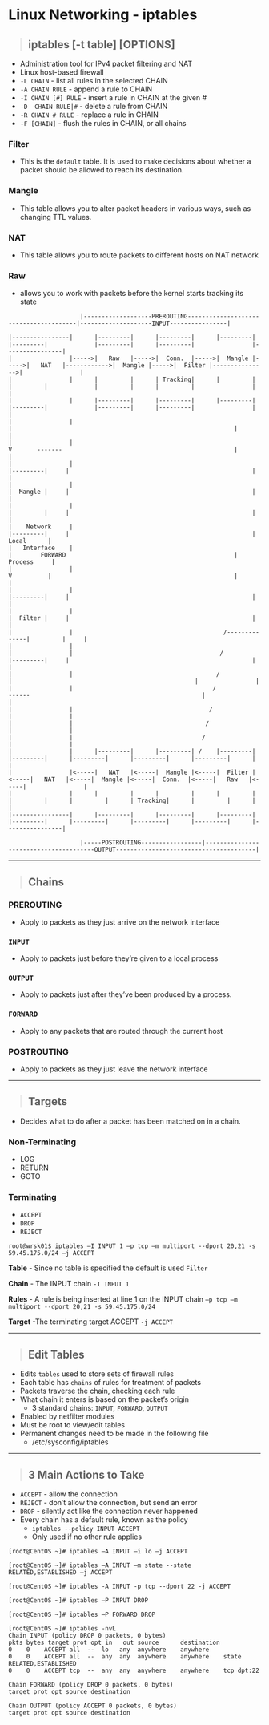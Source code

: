 # Linux Networking - iptables

> ## **iptables [-t table] [OPTIONS]**
- Administration tool for IPv4 packet filtering and NAT
- Linux host-based firewall
- `-L CHAIN` - list all rules in the selected CHAIN
- `-A CHAIN RULE` - append a rule to CHAIN
- `-I CHAIN [#] RULE` - insert a rule in CHAIN at the given #
- `-D  CHAIN RULE|#` - delete a rule from CHAIN
- `-R CHAIN # RULE` - replace a rule in CHAIN 
- `-F [CHAIN]` - flush the rules in CHAIN, or all chains

### **Filter**
- This is the `default` table. It is used to make decisions about whether a packet should be allowed to reach its destination.
### **Mangle**
- This table allows you to alter packet headers in various ways, such as changing TTL values.
### **NAT**
- This table allows you to route packets to different hosts on NAT network
### **Raw**
- allows you to work with packets before the kernel starts tracking its state


```text
                    |-------------------PREROUTING---------------------------------------|--------------------INPUT----------------|
                                       
|----------------|      |---------|      |---------|      |---------|      |---------|             |---------|      |---------|                |----------------|
|                |----->|   Raw   |----->|  Conn.  |----->|  Mangle |----->|   NAT   |------------>|  Mangle |----->|  Filter |--------------->|                |
|                |      |         |      | Tracking|      |         |      |         |             |         |      |         |                |                |
|                |      |---------|      |---------|      |---------|      |---------|             |---------|      |---------|                |                |
|                |                                                              |                                                              |                |
|                |                                                              V       -------                                                |                |
|                |                                                         |---------|     |                                                   |                |
|                |                                                         |  Mangle |     |                                                   |                |
|                |                                                         |         |     |                                                   |                |
|    Network     |                                                         |---------|     |                                                   |     Local      |
|   Interface    |                                                              |        FORWARD                                               |    Process     |
|                |                                                              V          |                                                   |                |
|                |                                                         |---------|     |                                                   |                |
|                |                                                         |  Filter |     |                                                   |                | 
|                |                                          /--------------|         |     |                                                   |                |
|                |                                         /               |---------|     |                                                   |                |
|                |                                        /                                |                                                   |                |
|                |                                       /                               ------                                                |                |
|                |                                      /                                                                                      |                |
|                |                                     /                                                                                       |                |
|                |                                    /                                                                                        |                |
|                |      |---------|      |---------| /    |---------|      |---------|      |---------|      |---------|      |---------|      |                |
|                |<-----|   NAT   |<-----|  Mangle |<-----|  Filter |<-----|   NAT   |<-----|  Mangle |<-----|  Conn.  |<-----|   Raw   |<-----|                |
|                |      |         |      |         |      |         |      |         |      |         |      | Tracking|      |         |      |                |
|----------------|      |---------|      |---------|      |---------|      |---------|      |---------|      |---------|      |---------|      |----------------|
     
                    |-----POSTROUTING-----------------|---------------------------------------OUTPUT---------------------------------------|     
```
---

> ## **Chains**

### **PREROUTING**
- Apply to packets as they just arrive on the network interface	

### **`INPUT`**
- Apply to packets just before they’re given to a local process

### **`OUTPUT`**
- Apply to packets just after they’ve been produced by a process. 

### **`FORWARD`**
- Apply to any packets that are routed through the current host

### **POSTROUTING**
- Apply to packets as they just leave the network interface

---

> ## **Targets**

- Decides what to do after a packet has been matched on in a chain.
### **Non-Terminating**
- LOG
- RETURN
- GOTO
### **Terminating**
- `ACCEPT`
- `DROP`
- `REJECT`

```
root@wrsk01$ iptables –I INPUT 1 –p tcp –m multiport --dport 20,21 -s 59.45.175.0/24 –j ACCEPT
```
**Table** - Since no table is specified the default is used `Filter`

**Chain** - The INPUT chain `-I INPUT 1`

**Rules** - A rule is being inserted at line 1 on the INPUT chain `–p tcp –m multiport --dport 20,21 -s 59.45.175.0/24`

**Target** -The terminating target ACCEPT `-j ACCEPT`

---

> ## **Edit Tables**
- Edits `tables` used to store sets of firewall rules
- Each table has `chains` of rules for treatment of packets
- Packets traverse the chain, checking each rule
- What chain it enters is based on the packet’s origin
    - 3 standard chains:  `INPUT`, `FORWARD`, `OUTPUT`
- Enabled by netfilter modules
- Must be root to view/edit tables
- Permanent changes need to be made in the following file
    - /etc/sysconfig/iptables

---

> ## **3 Main Actions to Take**
- `ACCEPT` - allow the connection
- `REJECT` - don’t allow the connection, but send an error
- `DROP` - silently act like the connection never happened
- Every chain has a default rule, known as the policy
    - `iptables --policy INPUT ACCEPT`
    - Only used if no other rule applies

```
[root@CentOS ~]# iptables –A INPUT –i lo –j ACCEPT

[root@CentOS ~]# iptables –A INPUT –m state --state RELATED,ESTABLISHED –j ACCEPT

[root@CentOS ~]# iptables -A INPUT -p tcp --dport 22 -j ACCEPT

[root@CentOS ~]# iptables –P INPUT DROP

[root@CentOS ~]# iptables –P FORWARD DROP

[root@CentOS ~]# iptables -nvL
Chain INPUT (policy DROP 0 packets, 0 bytes) 
pkts bytes target prot opt in   out	source   	destination
0    0	  ACCEPT all  --  lo   any	anywhere	anywhere	
0    0 	  ACCEPT all  --  any  any  anywhere 	anywhere 	state RELATED,ESTABLISHED
0    0	  ACCEPT tcp  --  any  any  anywhere 	anywhere 	tcp dpt:22

Chain FORWARD (policy DROP 0 packets, 0 bytes) 
target prot opt source destination 

Chain OUTPUT (policy ACCEPT 0 packets, 0 bytes) 
target prot opt source destination
```
